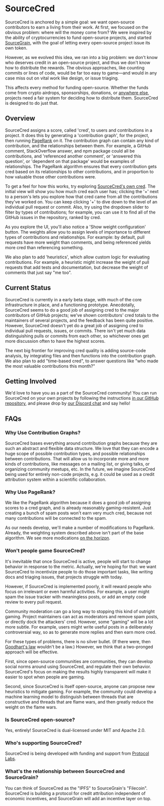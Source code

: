 # SourceCred

SourceCred is anchored by a simple goal: we want open-source contributors to
earn a living from their work. At first, we focused on the obvious problem:
where will the money come from? We were inspired by the ability of
cryptocurrencies to fund open-source projects, and started [SourceGrain], with
the goal of letting every open-source project issue its own token.

However, as we evolved this idea, we ran into a big problem: we don't know who
deserves credit in an open-source project, and thus we don't know how to
distribute the rewards. The obvious approaches, like counting commits or lines
of code, would be far too easy to game—and would in any case miss out on vital
work like design, or issue triaging.

This affects every method for funding open-source. Whether the funds come from
crypto airdrops, sponsorships, donations, or [anywhere else], projects need a
fair system for deciding how to distribute them. SourceCred is designed to do
just that.

[SourceGrain]: https://github.com/sourcegrain/mission/blob/master/README.md
[anywhere else]: https://github.com/nayafia/lemonade-stand

## Overview

SourceCred assigns a score, called 'cred', to users and contributions in a
project. It does this by generating a 'contribution graph', for the project,
then running [PageRank] on it. The contribution graph can contain any kind of
contribution, and the relationships between them. For example, a GitHub
comment, StackOverflow answer, and npm package could all be contributions, and
'referenced another comment', or 'answered this question', or 'dependent on
that package' would be examples of relationships. The PageRank algorithm
ensures that every contribution gets cred based on its relationships to other
contributions, and in proportion to how valuable those other contributions were.

[PageRank]: https://en.wikipedia.org/wiki/PageRank

To get a feel for how this works, try exploring [SourceCred's own cred]. The
initial view will show you how much cred each user has; clicking the '+' next
to a person's lets you explore how that cred came from all the contributions
they've worked on. You can keep clicking '+' to dive down to the level of an
individual pull request or commit. Also, try using the dropdown slider to
filter by types of contributions; for example, you can use it to find all
of the GitHub issues in the repository, ranked by cred.

[SourceCred's own cred]: https://sourcecred.io/prototypes/sourcecred/sourcecred/

As you explore the UI, you'll also notice a 'Show weight configuration' button.
The weights allow you to assign levels of importance to different types of
contributions and relationships. For example: by default, pull requests have
more weight than comments, and being referenced yields more cred than
referencing something.

We also plan to add 'heuristics', which allow custom logic for evaluating
contributions. For example, a heuristic might increase the weight of pull
requests that add tests and documentation, but decrease the weight of comments
that just say "me too".

## Current Status

SourceCred is currently in a early beta stage, with much of the core
infrastructure in place, and a functioning prototype. Anecdotally, SourceCred
seems to do a good job of assigning cred to the major contributors of GitHub
projects; we've shown contributors' cred totals to the maintainers of several
projects, and the feedback has been quite positive. However, SourceCred doesn't
yet do a great job of assigning cred to individual pull requests, issues, or
commits. There isn't yet much data distinguishing pulls or commits from each
other, so whichever ones get more discussion often to have the highest scores.

The next big frontier for improving cred quality is adding source-code
analysis, by integrating files and then functions into the contribution graph.
We also plan to add "time-based cred", to answer questions like "who made the
most valuable contributions this month?"

## Getting Involved

We'd love to have you as a part of the SourceCred community! You can run SourceCred
on your own projects by following the instructions [in our GitHub repository], and
please drop by [our Discord chat] and say hello!

[in our GitHub repository]: https://github.com/sourcecred/sourcecred
[our Discord chat]: https://discordapp.com/invite/tsBTgc9

## FAQs

### Why Use Contribution Graphs?

SourceCred bases everything around contribution graphs because they are such an
abstract and flexible data structure. We love that they can encode a huge scope
of possible contribution types, and possible relationships between
contributions. That will allow us to incorporate more and more kinds of
contributions, like messages on a mailing list, or giving talks, or organizing
community meetups, etc. In the future, we imagine SourceCred being used for
entirely non-code projects, e.g. it could be used as a credit attribution
system within a scientific collaboration.


### Why Use PageRank?

We like the PageRank algorithm because it does a good job of assigning scores
to a cred graph, and is already reasonably gaming-resistent. Just creating a
bunch of spam posts won't earn very much cred, because not many contributions
will be connected to the spam.

As our needs develop, we'll make a number of modifications to PageRank.
Already, the weighting system described above isn't part of the base algorithm.
We see more modications [on the horizon].

[on the horizon]: (https://github.com/sourcecred/notes/issues/1)

### Won't people game SourceCred?

It's inevitable that once SourceCred is active, people will start to change
behavior in response to the metric. Actually, we're hoping for that: we want
SourceCred to incentivize people to do those important tasks, like writing docs
and triaging issues, that projects struggle with today.

However, if SourceCred is implemented poorly, it will reward people who focus
on irrelevant or even harmful activities. For example, a user might spam the
issue tracker with meaningless posts, or add an empty code review to every pull
request.

Community moderation can go a long way to stopping this kind of outright gaming.
Project maintainers can act as moderators and remove spam posts, or directly
dock the attackers' cred. However, some "gaming" will be a lot more subtle. For
example, users might write useful posts in a deliberately controversial way,
so as to generate more replies and then earn more cred.

For these types of problems, there is no silver bullet. (If there were, then
[Goodhart's law] wouldn't be a law.) However, we think that a two-pronged approach
will be effective.

[Goodhart's law]: https://en.wikipedia.org/wiki/Goodhart%27s_law

First, since open-source communities are communities, they can
develop social norms around using SourceCred, and regulate their own behavior. SourceCred's
focus on making the results highly transparent will make it easier to spot when
people are gaming.

Second, since SourceCred is itself open-source, anyone can propose new heuristics to
mitigate gaming. For example, the community could develop a machine learning model
to distinguish between threads that are constructive and threads that are flame wars,
and then greatly reduce the weight on the flame wars.

### Is SourceCred open-source?

Yes, entirely! SourceCred is dual-licensed under MIT and Apache 2.0.

### Who's supporting SourceCred?

SourceCred is being developed with funding and support from [Protocol Labs].

[Protocol Labs]: https://protocol.ai/

### What's the relationship between SourceCred and SourceGrain?

You can think of SourceCred as the "IPFS" to SourceGrain's "Filecoin".
SourceCred is building a protocol for credit attribution independent of
economic incentives, and SourceGrain will add an incentive layer on top.
